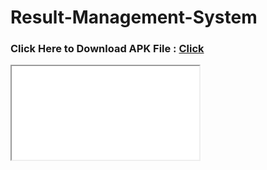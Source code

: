 # Result-Management-System
### Click Here to Download APK File : [Click](https://drive.google.com/drive/u/0/folders/1711JlwIFASTI1962JZMcDoGtoC86C-_h)

<iframe src="Report.pdf"> </iframe>

    


